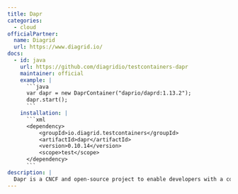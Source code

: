 ```yaml
---
title: Dapr
categories:
  - cloud
officialPartner:
  name: Diagrid
  url: https://www.diagrid.io/
docs:
  - id: java
    url: https://github.com/diagridio/testcontainers-dapr
    maintainer: official
    example: |
      ```java
      var dapr = new DaprContainer("daprio/daprd:1.13.2");
      dapr.start();
      ```
    installation: |
      ```xml
      <dependency>
          <groupId>io.diagrid.testcontainers</groupId>
          <artifactId>dapr</artifactId>
          <version>0.10.14</version>
          <scope>test</scope>
      </dependency>
      ```
description: |
  Dapr is a CNCF and open-source project to enable developers with a consistent set of application-level APIs to develop faster cloud-native applications.
---
```

